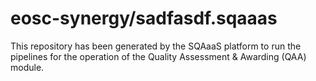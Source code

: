 # eosc-synergy/sadfasdf.sqaaas
This repository has been generated by the SQAaaS platform to run the pipelines
for the operation of the
Quality Assessment & Awarding (QAA)
module.